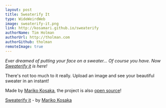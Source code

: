 ```yaml
---
layout: post
title: Sweaterify It
type: WideWeirdWeb
image: sweaterify-it.png
link: http://kosamari.github.io/sweaterify
authorName: Tim Holman
authorUrl: http://tholman.com
authorGithub: tholman
remoteImage: true
---
```


_Ever dreamed of putting your face on a sweater... Of course you have. Now [Sweaterify it](http://kosamari.github.io/sweaterify) is here!_

There's not too much to it really. Upload an image and see your beautiful sweater in an instant!

Made by [Mariko Kosaka](http://www.kosamari.com), the project is also [open source](https://github.com/kosamari/sweaterify)!

[Sweaterify it](http://kosamari.github.io/sweaterify) - by [Mariko Kosaka](http://www.kosamari.com)
